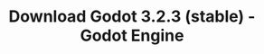 ---
# Generated by /tools/generators/src/download_archive_generator !!! do not edit by hand !!!
title: 'Download Godot 3.2.3 (stable) - Godot Engine'
type: 'download/archive'
name: '3.2.3'
flavor: 'stable'
release_date: '2020-09-17T03:00:00-00:00'
release_notes: 'article/maintenance-release-godot-3-2-3/'
primaryPlatforms:
  - 'android.apk'
  - 'macos.universal'
  - 'windows.64'
  - 'linux_server.headless.64'
  - 'web'
  - 'templates'
links:
  android.apk:
    name: 'android.apk'
    title: 'Android'
    caption: 'APK Universal (ARM64 + ARMv7 + x86_64 + x86)'
    tags:
      - 'APK download'
      - 'ARM64/v7'
      - 'x86 (64 & 32 bit)'
    hosts:
      github_builds:
        regular: 'https://github.com/godotengine/godot-builds/releases/download/3.2.3-stable/Godot_v3.2.3-stable_android_editor.apk'
        mono: '#'
      github:
        regular: 'https://github.com/godotengine/godot/releases/download/3.2.3-stable/Godot_v3.2.3-stable_android_editor.apk'
        mono: '#'
  macos.universal:
    name: 'macos.universal'
    title: 'macOS'
    caption: 'Universal (x86_64 + Silício da Apple)'
    tags:
      - 'Intel/Apple Silicon'
      - '64 bit'
    hosts:
      github_builds:
        regular: 'https://github.com/godotengine/godot-builds/releases/download/3.2.3-stable/Godot_v3.2.3-stable_osx.universal.zip'
        mono: 'https://github.com/godotengine/godot-builds/releases/download/3.2.3-stable/Godot_v3.2.3-stable_mono_osx.universal.zip'
      github:
        regular: 'https://github.com/godotengine/godot/releases/download/3.2.3-stable/Godot_v3.2.3-stable_osx.universal.zip'
        mono: 'https://github.com/godotengine/godot/releases/download/3.2.3-stable/Godot_v3.2.3-stable_mono_osx.universal.zip'
  windows.64:
    name: 'windows.64'
    title: 'Windows'
    caption: 'Padrão (x86_64)'
    tags:
      - '64 bit'
    hosts:
      github_builds:
        regular: 'https://github.com/godotengine/godot-builds/releases/download/3.2.3-stable/Godot_v3.2.3-stable_win64.exe.zip'
        mono: 'https://github.com/godotengine/godot-builds/releases/download/3.2.3-stable/Godot_v3.2.3-stable_mono_win64.zip'
      github:
        regular: 'https://github.com/godotengine/godot/releases/download/3.2.3-stable/Godot_v3.2.3-stable_win64.exe.zip'
        mono: 'https://github.com/godotengine/godot/releases/download/3.2.3-stable/Godot_v3.2.3-stable_mono_win64.zip'
  linux_server.headless.64:
    name: 'linux_server.headless.64'
    title: 'Linux Server'
    caption: 'Headless (x86_64)'
    tags:
      - '64 bit'
      - 'Headless'
    hosts:
      github_builds:
        regular: 'https://github.com/godotengine/godot-builds/releases/download/3.2.3-stable/Godot_v3.2.3-stable_linux_headless.64.zip'
        mono: 'https://github.com/godotengine/godot-builds/releases/download/3.2.3-stable/Godot_v3.2.3-stable_mono_linux_headless_64.zip'
      github:
        regular: 'https://github.com/godotengine/godot/releases/download/3.2.3-stable/Godot_v3.2.3-stable_linux_headless.64.zip'
        mono: 'https://github.com/godotengine/godot/releases/download/3.2.3-stable/Godot_v3.2.3-stable_mono_linux_headless_64.zip'
  web:
    name: 'web'
    title: 'Editor Web'
    caption: ''
    tags:
      - 'Self-hosted'
      - 'Cross-platform'
    hosts:
      github_builds:
        regular: 'https://github.com/godotengine/godot-builds/releases/download/3.2.3-stable/Godot_v3.2.3-stable_web_editor.zip'
        mono: '#'
      github:
        regular: 'https://github.com/godotengine/godot/releases/download/3.2.3-stable/Godot_v3.2.3-stable_web_editor.zip'
        mono: '#'
  linux.64:
    name: 'linux.64'
    title: 'Linux'
    caption: 'Padrão (x86_64)'
    tags:
      - '64 bit'
    hosts:
      github_builds:
        regular: 'https://github.com/godotengine/godot-builds/releases/download/3.2.3-stable/Godot_v3.2.3-stable_x11.64.zip'
        mono: 'https://github.com/godotengine/godot-builds/releases/download/3.2.3-stable/Godot_v3.2.3-stable_mono_x11_64.zip'
      github:
        regular: 'https://github.com/godotengine/godot/releases/download/3.2.3-stable/Godot_v3.2.3-stable_x11.64.zip'
        mono: 'https://github.com/godotengine/godot/releases/download/3.2.3-stable/Godot_v3.2.3-stable_mono_x11_64.zip'
  linux.32:
    name: 'linux.32'
    title: 'Linux'
    caption: 'Padrão (x86)'
    tags:
      - '32 bit'
    hosts:
      github_builds:
        regular: 'https://github.com/godotengine/godot-builds/releases/download/3.2.3-stable/Godot_v3.2.3-stable_x11.32.zip'
        mono: 'https://github.com/godotengine/godot-builds/releases/download/3.2.3-stable/Godot_v3.2.3-stable_mono_x11_32.zip'
      github:
        regular: 'https://github.com/godotengine/godot/releases/download/3.2.3-stable/Godot_v3.2.3-stable_x11.32.zip'
        mono: 'https://github.com/godotengine/godot/releases/download/3.2.3-stable/Godot_v3.2.3-stable_mono_x11_32.zip'
  windows.32:
    name: 'windows.32'
    title: 'Windows'
    caption: 'Padrão (x86)'
    tags:
      - '32 bit'
    hosts:
      github_builds:
        regular: 'https://github.com/godotengine/godot-builds/releases/download/3.2.3-stable/Godot_v3.2.3-stable_win32.exe.zip'
        mono: 'https://github.com/godotengine/godot-builds/releases/download/3.2.3-stable/Godot_v3.2.3-stable_mono_win32.zip'
      github:
        regular: 'https://github.com/godotengine/godot/releases/download/3.2.3-stable/Godot_v3.2.3-stable_win32.exe.zip'
        mono: 'https://github.com/godotengine/godot/releases/download/3.2.3-stable/Godot_v3.2.3-stable_mono_win32.zip'
  linux_server.64:
    name: 'linux_server.64'
    title: 'Servidor Linux'
    caption: 'Padrão (x86_64)'
    tags:
      - '64 bit'
    hosts:
      github_builds:
        regular: 'https://github.com/godotengine/godot-builds/releases/download/3.2.3-stable/Godot_v3.2.3-stable_linux_server.64.zip'
        mono: 'https://github.com/godotengine/godot-builds/releases/download/3.2.3-stable/Godot_v3.2.3-stable_mono_linux_server_64.zip'
      github:
        regular: 'https://github.com/godotengine/godot/releases/download/3.2.3-stable/Godot_v3.2.3-stable_linux_server.64.zip'
        mono: 'https://github.com/godotengine/godot/releases/download/3.2.3-stable/Godot_v3.2.3-stable_mono_linux_server_64.zip'
  aar_library:
    name: 'aar_library'
    title: 'Biblioteca de AAR'
    caption: ''
    tags:
      - 'Android plugins'
      - 'Java'
      - 'Kotlin'
    hosts:
      github_builds:
        regular: 'https://github.com/godotengine/godot-builds/releases/download/3.2.3-stable/godot-lib.3.2.3.stable.release.aar'
        mono: 'https://github.com/godotengine/godot-builds/releases/download/3.2.3-stable/godot-lib.3.2.3.stable.mono.release.aar'
      github:
        regular: 'https://github.com/godotengine/godot/releases/download/3.2.3-stable/godot-lib.3.2.3.stable.release.aar'
        mono: 'https://github.com/godotengine/godot/releases/download/3.2.3-stable/godot-lib.3.2.3.stable.mono.release.aar'
  templates:
    name: 'templates'
    title: 'Modelos de exportação'
    caption: ''
    tags:
      - 'Utilizado para exportar os seus jogos para todas as plataformas suportadas'
    hosts:
      github_builds:
        regular: 'https://github.com/godotengine/godot-builds/releases/download/3.2.3-stable/Godot_v3.2.3-stable_export_templates.tpz'
        mono: 'https://github.com/godotengine/godot-builds/releases/download/3.2.3-stable/Godot_v3.2.3-stable_mono_export_templates.tpz'
      github:
        regular: 'https://github.com/godotengine/godot/releases/download/3.2.3-stable/Godot_v3.2.3-stable_export_templates.tpz'
        mono: 'https://github.com/godotengine/godot/releases/download/3.2.3-stable/Godot_v3.2.3-stable_mono_export_templates.tpz'
---